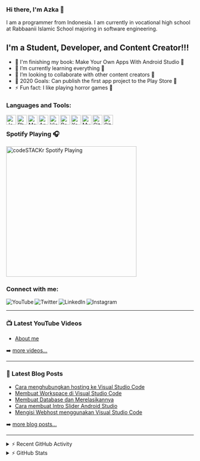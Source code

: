 ### Hi there, I'm Azka 👋

I am a programmer from Indonesia. I am currently in vocational high school at Rabbaanii Islamic School majoring in software engineering.

## I'm a Student, Developer, and Content Creator!!!

- 🔭 I'm finishing my book: Make Your Own Apps With Android Studio 📖
- 🌱 I’m currently learning everything 🤣
- 👯 I’m looking to collaborate with other content creators 💪
- 🥅 2020 Goals: Can publish the first app project to the Play Store 📱
- ⚡ Fun fact: I like playing horror games 👻

### Languages and Tools:

<img align="left" alt="Java" width="26px" src="https://cdn.icon-icons.com/icons2/2415/PNG/512/java_original_logo_icon_146458.png" />
<img align="left" alt="Php" width="26px" src="https://bit.ly/39qTVb5" />
<img align="left" alt="MarkDown" width="26px" src="https://bit.ly/3o5ETf3" />
<img align="left" alt="Android Studio" width="26px" src="https://bit.ly/3o9aooq" />
<img align="left" alt="Visual Studio Code" width="26px" src="https://bit.ly/2Jk9wym" />
<img align="left" alt="Postman" width="26px" src="https://bit.ly/3lmQswG" />
<img align="left" alt="Xampp" width="26px" src="https://bit.ly/3q7yUZ4" />
<img align="left" alt="MySQL" width="26px" src="https://bit.ly/3qlkx3A" />
<img align="left" alt="Git" width="26px" src="https://bit.ly/33rdvAo" />
<img align="left" alt="GitHub" width="26px" src="https://bit.ly/3oaHLYh" />

<br />


### Spotify Playing 🎧

[<img src="https://now-playing-codestackr.vercel.app/api/spotify-playing" alt="codeSTACKr Spotify Playing" width="350" />](https://streamradioku.000webhostapp.com/)

### Connect with me:

[<img align="left" alt="YouTube" src="https://img.shields.io/badge/-Azka%20Yasakha-red?style=flat&logo=youtube&logoColor=white" />][youtube]
[<img align="left" alt="Twitter" src="https://img.shields.io/badge/-azkayasakh-blue?style=flat&logo=twitter&logoColor=white" />][twitter]
[<img align="left" alt="LinkedIn" src="https://img.shields.io/badge/-Azka%20Yasakha-blue?style=flat&logo=linkedin&logoColor=white" />][linkedin]
[<img align="left" alt="Instagram" src="https://img.shields.io/badge/-azkayasakha-red?style=flat&logo=Instagram&logoColor=white" />][instagram]

<br />

---

### 📺 Latest YouTube Videos

<!-- YOUTUBE:START -->
- [About me](https://youtu.be/AFUzHybRyt0)

<!-- YOUTUBE:END -->

➡️ [more videos...](https://youtube.com/azkayasakha)

---

### 📕 Latest Blog Posts

<!-- BLOG-POST-LIST:START -->
- [Cara menghubungkan hosting ke Visual Studio Code](https://codexcoding.wordpress.com/2020/08/06/cara-menghubungkan-hosting-ke-visual-studio-code/)
- [Membuat Workspace di Visual Studio Code](https://codexcoding.wordpress.com/2020/08/05/membuat-workspace-di-visual-studio-code/)
- [Membuat Database dan Merelasikannya](https://codexcoding.wordpress.com/2020/08/04/membuat-database-dan-merelasikannya/)
- [Cara membuat Intro Slider Android Studio](https://codexcoding.wordpress.com/2020/02/19/cara-membuat-intro-slider-android-studio/)
- [Mengisi Webhost menggunakan Visual Studio Code](https://codexcoding.wordpress.com/2020/02/17/mengisi-webhost-menggunakan-visual-studio-code/)
<!-- BLOG-POST-LIST:END -->

➡️ [more blog posts...](https://codexcoding.wordpress.com/)

---

<details>
  <summary>⚡ Recent GitHub Activity</summary>
  
<!--START_SECTION:activity-->

1. 💪 Create a second [github](https://github.com/mobiledevidn) account for learning.
<!--END_SECTION:activity-->

</details>

<details>
  <summary>⚡ GitHub Stats</summary>
  
[![Azka's github stats](https://github-readme-stats.vercel.app/api?username=azkayasakha&show_icons=true&hide_border=true")](https://github.com/anuraghazra/github-readme-stats)

[![Top Langs](https://github-readme-stats.vercel.app/api/top-langs/?username=azkayasakha&layout=compact)](https://github.com/anuraghazra/github-readme-stats)

[![willianrod's wakatime stats](https://github-readme-stats.vercel.app/api/wakatime?username=azkayasakha)](https://github.com/anuraghazra/github-readme-stats)

</details>

[twitter]: https://twitter.com/azkayasakh
[youtube]: https://youtube.com/azkayasakha
[instagram]: https://instagram.com/azkayasakha
[linkedin]: https://linkedin.com/in/azka-yasakha
